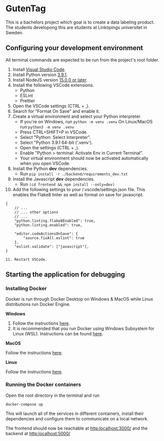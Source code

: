 # GutenTag

This is a bachelors project which goal is to create a data labeling product. The students developong this are students at Linköpings universitet in Sweden.

## Configuring your development environment

All terminal commands are expected to be run from the project's root folder.

1. Install [Visual Studio Code](https://code.visualstudio.com/download).
2. Install Python version [3.9.1](https://www.python.org/downloads/release/python-391/).
3. Install NodeJS version [15.0.0 or later](https://nodejs.org/en/download/current/).
4. Install the following VSCode extensions.
   - Python
   - ESLint
   - Prettier
5. Open the VSCode settings (CTRL + ,).
6. Search for "Format On Save" and enable it.
7. Create a virtual environment and select your Python interpreter.
   - If you're on Windows, run `python -m venv .venv` On Linux/MacOS run `python3 -m venv .venv`
   - Press CTRL+SHIFT+P in VSCode.
   - Select "Python: Select Interpreter".
   - Select "Python 3.9.1 64-bit ('.venv').
   - Open the settings (CTRL + ,).
   - Enable "Python > terminal: Activate Env in Current Terminal".
   - Your virtual environment should now be activated automatically when you open VSCode.
8. Install the Python **dev** dependencies.
   - Run `pip install -r ./backend/requirements_dev.txt`
9. Install the Javascript **dev** dependencies.
   - Run `(cd frontend && npm install --only=dev)`
10. Add the following settings to your /.vscode/settings.json file. This enables the Flake8 linter as well as format on save for javascript.

```
{
    // ...
    // ... other options
    // ...
    "python.linting.flake8Enabled": true,
    "python.linting.enabled": true,

    "editor.codeActionsOnSave": {
        "source.fixAll.eslint": true
    },
    "eslint.validate": ["javascript"],
}

11. Restart VSCode.
```

## Starting the application for debugging

### Installing Docker

Docker is run through Docker Desktop on Windows & MacOS while Linux distributions run Docker Engine.

**Windows**

1. Follow the instructions [here](https://docs.docker.com/docker-for-windows/install/).
2. It is recommended that you run Docker using Windows Subsystem for Linux (WSL). Instructions can be found [here](https://docs.docker.com/docker-for-windows/wsl/).

**MacOS**

Follow the instructions [here](https://docs.docker.com/docker-for-mac/install/).

**Linux**

Follow the instructions [here](https://docs.docker.com/engine/install/).

### Running the Docker containers

Open the root directory in the terminal and run

`docker-compose up`

This will launch all of the services in different containers, install their dependencies and configure them to communicate on a local network.

The frontend should now be reachable at [http:localhost:3000/](http:localhost:3000/) and the backend at [http:localhost:5000/](http:localhost:5000/)
